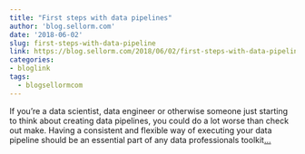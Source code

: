 ```yaml
---
title: "First steps with data pipelines"
author: 'blog.sellorm.com'
date: '2018-06-02'
slug: first-steps-with-data-pipeline
link: https://blog.sellorm.com/2018/06/02/first-steps-with-data-pipelines/
categories:
- bloglink
tags:
  - blogsellormcom
---
```


If you’re a data scientist, data engineer or otherwise someone just starting to think about creating data pipelines, you could do a lot worse than check out make. Having a consistent and flexible way of executing your data pipeline should be an essential part of any data professionals toolkit[... <i class="fas fa-external-link-alt"></i>](https://blog.sellorm.com/2018/06/02/first-steps-with-data-pipelines/)

